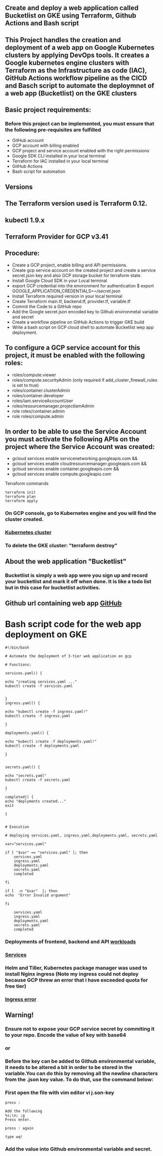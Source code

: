 ## Create and deploy a web application called Bucketlist on GKE using Terraform, Github Actions and Bash script
## This Project handles the creation and deployment of a web app  on Google Kubernetes clusters by applying DevOps tools. It creates a Google kubernetes engine clusters with Terraform as the Infrastructure as code (IAC), GitHub Actions workflow pipeline as the CICD and Basch script to automate the deploymnet of a web app (Bucketlist) on the GKE clusters 
 ## Basic project requirements:
 ### Before this project can be implemented, you must ensure that the following pre-requisites are fulfilled
 * GitHub account
 * GCP account with billing enabled
 * GCP project and service account enabled with the right permissions
 * Google SDK CLI installed in your local terminal
 * Terraform for IAC installed in your local terminal
 * GitHub Actions
 * Bash script for automation 

## Versions
## The Terraform version used is Terraform 0.12. 
## kubectl 1.9.x
## Terraform Provider for GCP v3.41

## Procedure:

* Create a GCP project, enable billing and API permissions.
* Create gcp service account on the created project and create a service secret.json key and also GCP storage bucket for terraform state.
* Install Google Cloud SDK in your Local terminal
* export GCP credential into the environment for authentication $ export GOOGLE_APPLICATION_CREDENTIALS=~/secret.json
* Install Terraform required version in your local terminal
* Create Terraform main.tf, backend.tf, provider.tf, variable.tf
* Commit the Code to a GitHub repo
* Add the Google secret.json encoded key to Github environmetal variable and secret
* Create a workflow pipeline on GitHub Actions to trigger GKE build
* Write a bash script on GCP cloud shell to automate Bucketlist wep app deployment.


## To configure a GCP service account for this project, it must be enabled with the following roles:

* roles/compute.viewer
* roles/compute.securityAdmin (only required if add_cluster_firewall_rules is set to true)
* roles/container.clusterAdmin
* roles/container.developer
* roles/iam.serviceAccountUser
* roles/resourcemanager.projectIamAdmin
* role roles/container.admin
* role roles/compute.admin

## In order to be able to use the Service Account you must activate the following APIs on the project where the Service Account was created:

*  gcloud services enable servicenetworking.googleapis.com &&
* gcloud services enable cloudresourcemanager.googleapis.com &&
* gcloud services enable container.googleapis.com &&
* gcloud services enable compute.googleapis.com


 Terraform commands
```
terraform init
terraform plan
terraform apply
```
### On GCP console, go to Kubernetes engine and you will find the cluster created.
###  [Kubernetes cluster](https://drive.google.com/file/d/1OMFKmrqWbBeSymC8aCM2-C8P7ffxkXtD/view?usp=sharing)     
  
### To delete the GKE cluster: "terraform destroy"

## About the web application "Bucketlist"
### Bucketlist is simply a web app were you sign up and record your bucketlist and mark it off when done. It is like a todo list but in this case for bucketlist activities.
## Github url containing web app    [GitHub](http://https://github.com/ulomau/bucketlist-api)  
# Bash script code for the web app deployment on GKE

```
#!/bin/bash

# Automate the deployment of 3-tier web application on gcp

# Functions:

services.yaml() {

echo "creating services.yaml ..."
kubectl create -f services.yaml


}
ingress.yaml() {

echo "kubectl create -f ingress.yaml!"
kubectl create -f ingress.yaml

}

deployments.yaml() {

echo "kubectl create -f deployments.yaml!"
kubectl create -f deployments.yaml

}


secrets.yaml() {

echo "secrets.yaml"
kubectl create -f secrets.yaml

}

completed() {
echo "deplyments created..."
exit

}


# Execution

# deploying services.yaml, ingress.yaml,deployments.yaml, secrets.yaml

var="services.yaml"

if [ "$var" == "services.yaml" ]; then
    services.yaml
    ingress.yaml
    deployments.yaml
    secrets.yaml
    completed

fi

if [  -n "$var"  ]; then
echo  "Error Invalid argument"

fi

    services.yaml
    ingress.yaml
    deployments.yaml
    secrets.yaml
    completed
```
### Deployments of frontend, backend and API [workloads](https://drive.google.com/file/d/1u9gGPQUrw0_aAvu-Nf-rmCkFD8fUs-rj/view?usp=sharing)
###  [Services](https://drive.google.com/file/d/1XjsePGFHUf4IGFMqRddrOlIRZ_sKCwXg/view?usp=sharing)
### Helm and Tiller, Kubernetes package manager was used to install Nginx ingress (Note my ingress could not deploy because GCP threw an error that i have exceeded quota for free tier)
### [Ingress error](https://drive.google.com/file/d/14Y1845uQRBwAF3E7SyW1PMkOruuX4DZH/view?usp=sharing)

## Warning! 
### Ensure not to expose your GCP service secret by commiting it to your repo. Encode the value of key with base64  

### or

### Before the key can be added to Github environmental variable, it needs to be altered a bit in order to be stored in the variable.You can do this by removing all the newline characters from the .json key value. To do that, use the command below:
### First open the file with vim editor vi j.son-key

```
press :

Add the following 
%s;\n; ;g
Press enter.

press : again

type wq!

```

### Add the value into Github environmental variable and secret.


